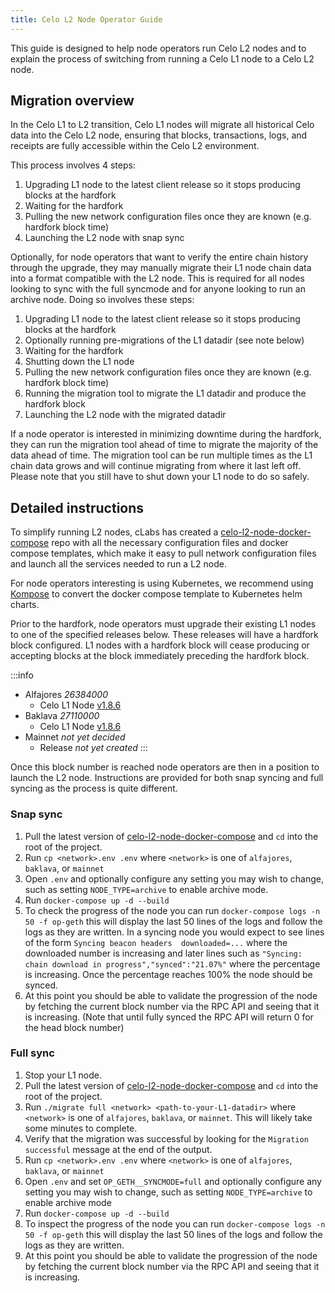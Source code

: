 ```yaml
---
title: Celo L2 Node Operator Guide
---
```


This guide is designed to help node operators run Celo L2 nodes and to explain
the process of switching from running a Celo L1 node to a Celo L2 node.

## Migration overview

In the Celo L1 to L2 transition, Celo L1 nodes will migrate all historical Celo
data into the Celo L2 node, ensuring that blocks, transactions, logs, and
receipts are fully accessible within the Celo L2 environment.

This process involves 4 steps:

1. Upgrading L1 node to the latest client release so it stops producing blocks
   at the hardfork
2. Waiting for the hardfork
3. Pulling the new network configuration files once they are known (e.g. hardfork block time)
4. Launching the L2 node with snap sync

Optionally, for node operators that want to verify the entire chain history
through the upgrade, they may manually migrate their L1 node chain data into a
format compatible with the L2 node. This is required for all nodes looking to
sync with the full syncmode and for anyone looking to run an archive node. Doing
so involves these steps:

1. Upgrading L1 node to the latest client release so it stops producing blocks
   at the hardfork
2. Optionally running pre-migrations of the L1 datadir (see note below)
2. Waiting for the hardfork
3. Shutting down the L1 node
5. Pulling the new network configuration files once they are known (e.g. hardfork block time)
6. Running the migration tool to migrate the L1 datadir and produce the hardfork block
7. Launching the L2 node with the migrated datadir

If a node operator is interested in minimizing downtime during the hardfork,
they can run the migration tool ahead of time to migrate the majority of the
data ahead of time. The migration tool can be run multiple times as the L1
chain data grows and will continue migrating from where it last left off.
Please note that you still have to shut down your L1 node to do so safely. 

## Detailed instructions

To simplify running L2 nodes, cLabs has created a
[celo-l2-node-docker-compose](https://github.com/celo-org/celo-l2-node-docker-compose)
repo with all the necessary configuration files and docker compose templates,
which make it easy to pull network configuration files and launch all the
services needed to run a L2 node.

For node operators interesting is using Kubernetes, we recommend using
[Kompose](https://kompose.io) to convert the docker compose template to
Kubernetes helm charts.

Prior to the hardfork, node operators must upgrade their existing L1
nodes to one of the specified releases below. These releases will have a
hardfork block configured. L1 nodes with a hardfork block will cease
producing or accepting blocks at the block immediately preceding the hardfork
block. 

:::info
* Alfajores *26384000*
  * Celo L1 Node [v1.8.6](https://github.com/celo-org/celo-blockchain/releases/tag/v1.8.6)
* Baklava *27110000*
  * Celo L1 Node [v1.8.6](https://github.com/celo-org/celo-blockchain/releases/tag/v1.8.6)
* Mainnet *not yet decided*
  * Release *not yet created*
:::

Once this block number is reached node operators are then in a position to
launch the L2 node. Instructions are provided for both snap syncing and full
syncing as the process is quite different.

### Snap sync

1. Pull the latest version of
   [celo-l2-node-docker-compose](https://github.com/celo-org/celo-l2-node-docker-compose)
   and `cd` into the root of the project.
2. Run `cp <network>.env .env` where `<network>` is one of `alfajores`,
   `baklava`, or `mainnet`
3. Open `.env` and optionally configure any setting you may wish to change, such as setting `NODE_TYPE=archive` to enable archive mode.
4. Run `docker-compose up -d --build`
5. To check the progress of the node you can run `docker-compose logs -n 50 -f
   op-geth` this will display the last 50 lines of the logs and follow the logs
   as they are written. In a syncing node you would expect to see lines of the
   form `Syncing beacon headers  downloaded=...` where the downloaded number is
   increasing and later lines such as `"Syncing: chain download in
   progress","synced":"21.07%"` where the percentage is increasing. Once the
   percentage reaches 100% the node should be synced.
6. At this point you should be able to validate the progression of the node by
   fetching the current block number via the RPC API and seeing that it is
   increasing. (Note that until fully synced the RPC API will return 0 for the
   head block number)

### Full sync

1. Stop your L1 node.
2. Pull the latest version of
   [celo-l2-node-docker-compose](https://github.com/celo-org/celo-l2-node-docker-compose)
   and `cd` into the root of the project.
3. Run `./migrate full <network> <path-to-your-L1-datadir>` where `<network>`
   is one of `alfajores`, `baklava`, or `mainnet`. This will likely take some
   minutes to complete.
4. Verify that the migration was successful by looking for the `Migration
   successful` message at the end of the output.
5. Run `cp <network>.env .env` where `<network>` is one
   of `alfajores`, `baklava`, or `mainnet`
6. Open `.env` and set `OP_GETH__SYNCMODE=full` and optionally configure any
   setting you may wish to change, such as setting `NODE_TYPE=archive` to
   enable archive mode
7. Run `docker-compose up -d --build`
8. To inspect the progress of the node you can run `docker-compose logs -n 50 -f
   op-geth` this will display the last 50 lines of the logs and follow the logs
   as they are written. 
9. At this point you should be able to validate the progression of the node by
   fetching the current block number via the RPC API and seeing that it is
   increasing.
